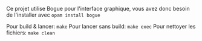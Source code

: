 
Ce projet utilise Bogue pour l'interface graphique, vous avez donc besoin de l'installer avec `opam install bogue`

Pour build & lancer: `make`
Pour lancer sans build: `make exec`
Pour nettoyer les fichiers: `make clean`
